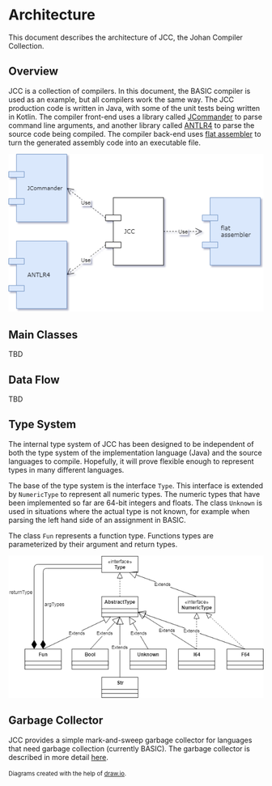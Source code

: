 # Architecture

This document describes the architecture of JCC, the Johan Compiler Collection.


## Overview

JCC is a collection of compilers. In this document, the BASIC compiler is used as an example, 
but all compilers work the same way. The JCC production code is written in Java, with some of
the unit tests being written in Kotlin. The compiler front-end uses a library called
[JCommander](http://jcommander.org) to parse command line arguments, and another library called
[ANTLR4](http://www.antlr.org) to parse the source code being compiled. The compiler back-end 
uses [flat assembler](http://flatassembler.net) to turn the generated assembly code into an 
executable file.

![Component diagram](diagrams/Components.png)


## Main Classes

TBD


## Data Flow

TBD


## Type System

The internal type system of JCC has been designed to be independent of both the type system of
the implementation language (Java) and the source languages to compile. Hopefully, it will prove
flexible enough to represent types in many different languages.

The base of the type system is the interface `Type`. This interface is extended by `NumericType`
to represent all numeric types. The numeric types that have been implemented so far are 64-bit
integers and floats. The class `Unknown` is used in situations where the actual type is not
known, for example when parsing the left hand side of an assignment in BASIC.

The class `Fun` represents a function type. Functions types are parameterized by their argument
and return types.

![Type diagram](diagrams/Types.png)


## Garbage Collector

JCC provides a simple mark-and-sweep garbage collector for languages that need garbage collection
(currently BASIC). The garbage collector is described in more detail [here](GarbageCollector.md).

<small>Diagrams created with the help of [draw.io](https://draw.io).</small>
